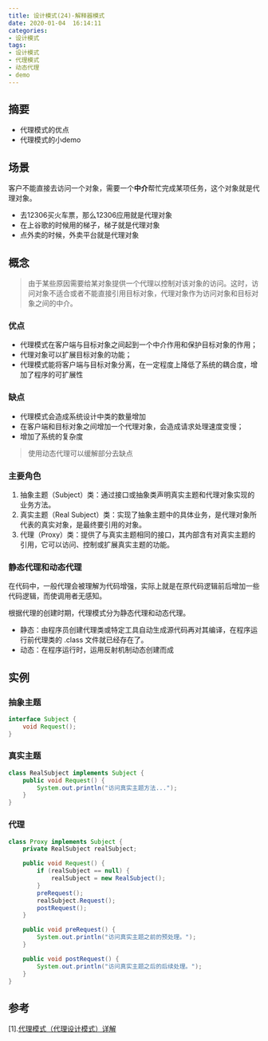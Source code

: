 ```yaml
---
title: 设计模式(24)-解释器模式
date: 2020-01-04  16:14:11
categories:
- 设计模式
tags:
- 设计模式
- 代理模式
- 动态代理
- demo
---
```

## 摘要

* 代理模式的优点
* 代理模式的小demo
<!--more-->
## 场景

客户不能直接去访问一个对象，需要一个**中介**帮忙完成某项任务，这个对象就是代理对象。

* 去12306买火车票，那么12306应用就是代理对象
* 在上谷歌的时候用的梯子，梯子就是代理对象
* 点外卖的时候，外卖平台就是代理对象

## 概念

> 由于某些原因需要给某对象提供一个代理以控制对该对象的访问。这时，访问对象不适合或者不能直接引用目标对象，代理对象作为访问对象和目标对象之间的中介。

### 优点

* 代理模式在客户端与目标对象之间起到一个中介作用和保护目标对象的作用；
* 代理对象可以扩展目标对象的功能；
* 代理模式能将客户端与目标对象分离，在一定程度上降低了系统的耦合度，增加了程序的可扩展性

### 缺点

* 代理模式会造成系统设计中类的数量增加
* 在客户端和目标对象之间增加一个代理对象，会造成请求处理速度变慢；
* 增加了系统的复杂度

> 使用动态代理可以缓解部分去缺点

### 主要角色

1. 抽象主题（Subject）类：通过接口或抽象类声明真实主题和代理对象实现的业务方法。
2. 真实主题（Real Subject）类：实现了抽象主题中的具体业务，是代理对象所代表的真实对象，是最终要引用的对象。
3. 代理（Proxy）类：提供了与真实主题相同的接口，其内部含有对真实主题的引用，它可以访问、控制或扩展真实主题的功能。

### 静态代理和动态代理

在代码中，一般代理会被理解为代码增强，实际上就是在原代码逻辑前后增加一些代码逻辑，而使调用者无感知。

根据代理的创建时期，代理模式分为静态代理和动态代理。

- 静态：由程序员创建代理类或特定工具自动生成源代码再对其编译，在程序运行前代理类的 .class 文件就已经存在了。
- 动态：在程序运行时，运用反射机制动态创建而成

## 实例

### 抽象主题

```java
interface Subject {
    void Request();
}
```

### 真实主题

```java
class RealSubject implements Subject {
    public void Request() {
        System.out.println("访问真实主题方法...");
    }
}
```

### 代理

```java
class Proxy implements Subject {
    private RealSubject realSubject;

    public void Request() {
        if (realSubject == null) {
            realSubject = new RealSubject();
        }
        preRequest();
        realSubject.Request();
        postRequest();
    }

    public void preRequest() {
        System.out.println("访问真实主题之前的预处理。");
    }

    public void postRequest() {
        System.out.println("访问真实主题之后的后续处理。");
    }
}
```



## 参考

[1].[代理模式（代理设计模式）详解](http://c.biancheng.net/view/1359.html)

